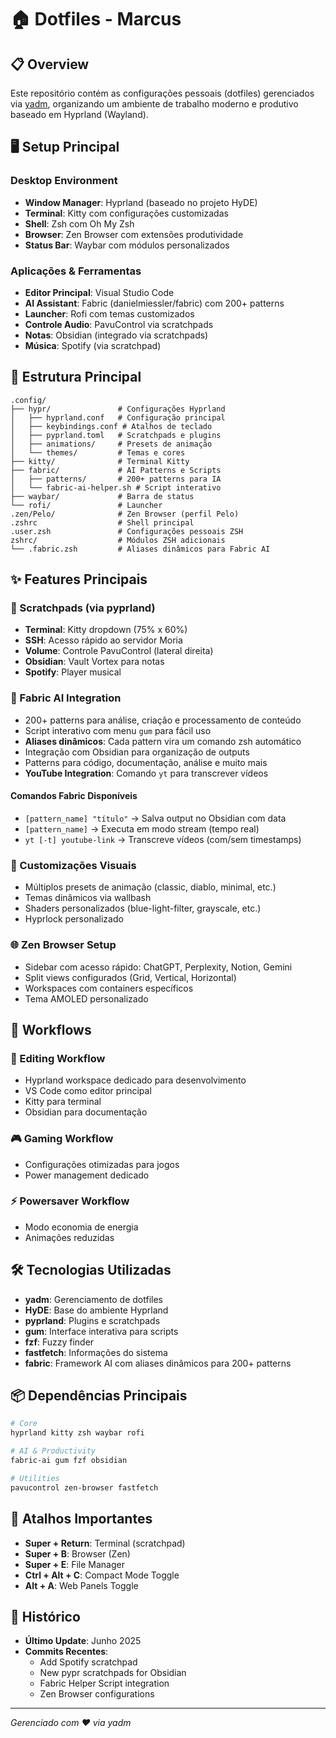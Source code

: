 # 🏠 Dotfiles - Marcus

## 📋 Overview

Este repositório contém as configurações pessoais (dotfiles) gerenciados via [yadm](https://yadm.io/), organizando um ambiente de trabalho moderno e produtivo baseado em Hyprland (Wayland).

## 🖥️ Setup Principal

### Desktop Environment
- **Window Manager**: Hyprland (baseado no projeto HyDE)
- **Terminal**: Kitty com configurações customizadas
- **Shell**: Zsh com Oh My Zsh
- **Browser**: Zen Browser com extensões produtividade
- **Status Bar**: Waybar com módulos personalizados

### Aplicações & Ferramentas
- **Editor Principal**: Visual Studio Code
- **AI Assistant**: Fabric (danielmiessler/fabric) com 200+ patterns
- **Launcher**: Rofi com temas customizados
- **Controle Audio**: PavuControl via scratchpads
- **Notas**: Obsidian (integrado via scratchpads)
- **Música**: Spotify (via scratchpad)

## 📁 Estrutura Principal

```
.config/
├── hypr/               # Configurações Hyprland
│   ├── hyprland.conf   # Configuração principal
│   ├── keybindings.conf # Atalhos de teclado
│   ├── pyprland.toml   # Scratchpads e plugins
│   ├── animations/     # Presets de animação
│   └── themes/         # Temas e cores
├── kitty/              # Terminal Kitty
├── fabric/             # AI Patterns e Scripts
│   ├── patterns/       # 200+ patterns para IA
│   └── fabric-ai-helper.sh # Script interativo
├── waybar/             # Barra de status
└── rofi/               # Launcher
.zen/Pelo/              # Zen Browser (perfil Pelo)
.zshrc                  # Shell principal
.user.zsh               # Configurações pessoais ZSH
zshrc/                  # Módulos ZSH adicionais
└── .fabric.zsh         # Aliases dinâmicos para Fabric AI
```

## ✨ Features Principais

### 🎯 Scratchpads (via pyprland)
- **Terminal**: Kitty dropdown (75% x 60%)
- **SSH**: Acesso rápido ao servidor Moria
- **Volume**: Controle PavuControl (lateral direita)
- **Obsidian**: Vault Vortex para notas
- **Spotify**: Player musical

### 🤖 Fabric AI Integration
- 200+ patterns para análise, criação e processamento de conteúdo
- Script interativo com menu `gum` para fácil uso
- **Aliases dinâmicos**: Cada pattern vira um comando zsh automático
- Integração com Obsidian para organização de outputs
- Patterns para código, documentação, análise e muito mais
- **YouTube Integration**: Comando `yt` para transcrever vídeos

#### Comandos Fabric Disponíveis
- `[pattern_name] "título"` → Salva output no Obsidian com data
- `[pattern_name]` → Executa em modo stream (tempo real)
- `yt [-t] youtube-link` → Transcreve vídeos (com/sem timestamps)

### 🎨 Customizações Visuais
- Múltiplos presets de animação (classic, diablo, minimal, etc.)
- Temas dinâmicos via wallbash
- Shaders personalizados (blue-light-filter, grayscale, etc.)
- Hyprlock personalizado

### 🌐 Zen Browser Setup
- Sidebar com acesso rápido: ChatGPT, Perplexity, Notion, Gemini
- Split views configurados (Grid, Vertical, Horizontal)
- Workspaces com containers específicos
- Tema AMOLED personalizado

## 🚀 Workflows

### 📝 Editing Workflow
- Hyprland workspace dedicado para desenvolvimento
- VS Code como editor principal
- Kitty para terminal
- Obsidian para documentação

### 🎮 Gaming Workflow
- Configurações otimizadas para jogos
- Power management dedicado

### ⚡ Powersaver Workflow
- Modo economia de energia
- Animações reduzidas

## 🛠️ Tecnologias Utilizadas

- **yadm**: Gerenciamento de dotfiles
- **HyDE**: Base do ambiente Hyprland
- **pyprland**: Plugins e scratchpads
- **gum**: Interface interativa para scripts
- **fzf**: Fuzzy finder
- **fastfetch**: Informações do sistema
- **fabric**: Framework AI com aliases dinâmicos para 200+ patterns

## 📦 Dependências Principais

```bash
# Core
hyprland kitty zsh waybar rofi

# AI & Productivity  
fabric-ai gum fzf obsidian

# Utilities
pavucontrol zen-browser fastfetch
```

## 🎯 Atalhos Importantes

- **Super + Return**: Terminal (scratchpad)
- **Super + B**: Browser (Zen)
- **Super + E**: File Manager
- **Ctrl + Alt + C**: Compact Mode Toggle
- **Alt + A**: Web Panels Toggle

## 📅 Histórico

- **Último Update**: Junho 2025
- **Commits Recentes**:
  - Add Spotify scratchpad
  - New pypr scratchpads for Obsidian
  - Fabric Helper Script integration
  - Zen Browser configurations

---

*Gerenciado com ❤️ via yadm*
